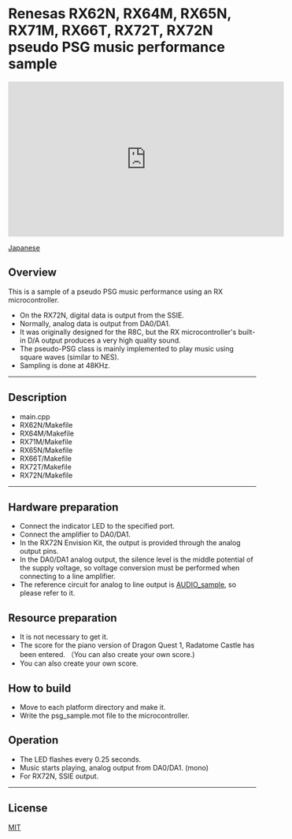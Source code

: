 Renesas RX62N, RX64M, RX65N, RX71M, RX66T, RX72T, RX72N pseudo PSG music performance sample
=========

<iframe width="560" height="315" src="https://www.youtube.com/watch?v=4ZHuMYcSQko" frameborder="0" allow="accelerometer; autoplay; clipboard-write; encrypted-media; gyroscope; picture-in-picture" allowfullscreen></iframe>

[Japanese](READMEja.md)
   
## Overview

This is a sample of a pseudo PSG music performance using an RX microcontroller. 
   
- On the RX72N, digital data is output from the SSIE.
- Normally, analog data is output from DA0/DA1.
- It was originally designed for the R8C, but the RX microcontroller's built-in D/A output produces a very high quality sound.
- The pseudo-PSG class is mainly implemented to play music using square waves (similar to NES).
- Sampling is done at 48KHz.
   
---

## Description

- main.cpp
- RX62N/Makefile
- RX64M/Makefile
- RX71M/Makefile
- RX65N/Makefile
- RX66T/Makefile
- RX72T/Makefile
- RX72N/Makefile

---

## Hardware preparation

 - Connect the indicator LED to the specified port.
 - Connect the amplifier to DA0/DA1.
 - In the RX72N Envision Kit, the output is provided through the analog output pins.
 - In the DA0/DA1 analog output, the silence level is the middle potential of the supply voltage, so voltage conversion must be performed when connecting to a line amplifier.
 - The reference circuit for analog to line output is [AUDIO_sample](./AUDIO_sample), so please refer to it.

## Resource preparation

- It is not necessary to get it.
- The score for the piano version of Dragon Quest 1, Radatome Castle has been entered. （You can also create your own score.)
- You can also create your own score.
   
## How to build
   
- Move to each platform directory and make it.
- Write the psg_sample.mot file to the microcontroller.
   
## Operation

- The LED flashes every 0.25 seconds.
- Music starts playing, analog output from DA0/DA1. (mono)
- For RX72N, SSIE output.
    
-----
   
License
----

[MIT](../LICENSE)
